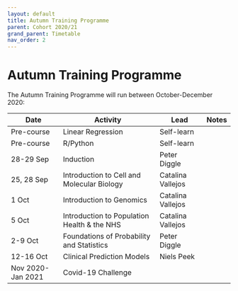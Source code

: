 ```yaml
---
layout: default
title: Autumn Training Programme
parent: Cohort 2020/21
grand_parent: Timetable
nav_order: 2
---
```


# Autumn Training Programme 

The Autumn Training Programme will run between October-December 2020:

| Date              | Activity                                       | Lead              | Notes |
|-------------------|------------------------------------------------|-------------------|-------|
| Pre-course        | Linear Regression                              | Self-learn        |       |
| Pre-course        | R/Python                                       | Self-learn        |       |
| 28-29 Sep         | Induction                                      | Peter Diggle      |       |
| 25, 28 Sep        | Introduction to Cell and Molecular Biology     | Catalina Vallejos |       |
| 1 Oct             | Introduction to Genomics                       | Catalina Vallejos |       |
| 5 Oct             | Introduction to Population Health & the NHS    | Catalina Vallejos |       |
| 2-9 Oct           | Foundations of Probability and Statistics      | Peter Diggle      |       |
| 12-16 Oct         | Clinical Prediction Models                     | Niels Peek        |       |
| Nov 2020-Jan 2021 | Covid-19 Challenge                             |                   |       |